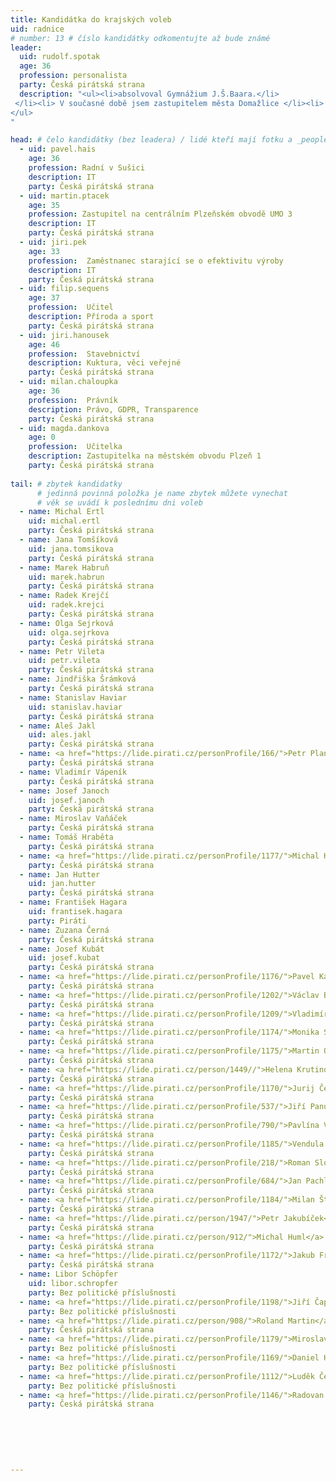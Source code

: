 ```yaml
---
title: Kandidátka do krajských voleb
uid: radnice
# number: 13 # číslo kandidátky odkomentujte až bude známé
leader:
  uid: rudolf.spotak
  age: 36
  profession: personalista
  party: Česká pirátská strana
  description: "<ul><li>absolvoval Gymnážium J.Š.Baara.</li>
 </li><li> V současné době jsem zastupitelem města Domažlice </li><li> věnuje se lidským zdrojům </li>
</ul>
"

head: # čelo kandidátky (bez leadera) / lidé kteří mají fotku a _people/jmeno.md
  - uid: pavel.hais
    age: 36
    profession: Radní v Sušici
    description: IT
    party: Česká pirátská strana
  - uid: martin.ptacek
    age: 35
    profession: Zastupitel na centrálním Plzeňském obvodě UMO 3
    description: IT
    party: Česká pirátská strana
  - uid: jiri.pek
    age: 33
    profession:  Zaměstnanec starající se o efektivitu výroby
    description: IT
    party: Česká pirátská strana
  - uid: filip.sequens
    age: 37
    profession:  Učitel
    description: Příroda a sport
    party: Česká pirátská strana
  - uid: jiri.hanousek
    age: 46
    profession:  Stavebnictví
    description: Kuktura, věci veřejné
    party: Česká pirátská strana
  - uid: milan.chaloupka
    age: 36
    profession:  Právník
    description: Právo, GDPR, Transparence
    party: Česká pirátská strana
  - uid: magda.dankova
    age: 0
    profession:  Učitelka
    description: Zastupitelka na městském obvodu Plzeň 1
    party: Česká pirátská strana
    
tail: # zbytek kandidatky
      # jedinná povinná položka je name zbytek můžete vynechat
      # věk se uvádí k poslednímu dni voleb
  - name: Michal Ertl
    uid: michal.ertl
    party: Česká pirátská strana
  - name: Jana Tomšíková
    uid: jana.tomsikova
    party: Česká pirátská strana
  - name: Marek Habruň
    uid: marek.habrun
    party: Česká pirátská strana
  - name: Radek Krejčí
    uid: radek.krejci
    party: Česká pirátská strana
  - name: Olga Sejrková
    uid: olga.sejrkova
    party: Česká pirátská strana
  - name: Petr Vileta
    uid: petr.vileta
    party: Česká pirátská strana
  - name: Jindřiška Šrámková
    party: Česká pirátská strana
  - name: Stanislav Haviar
    uid: stanislav.haviar
    party: Česká pirátská strana
  - name: Aleš Jakl 
    uid: ales.jakl
    party: Česká pirátská strana
  - name: <a href="https://lide.pirati.cz/personProfile/166/">Petr Planeta</a>
    party: Česká pirátská strana
  - name: Vladimír Vápeník 
    party: Česká pirátská strana
  - name: Josef Janoch 
    uid: josef.janoch
    party: Česká pirátská strana
  - name: Miroslav Vaňáček 
    party: Česká pirátská strana
  - name: Tomáš Hraběta
    party: Česká pirátská strana
  - name: <a href="https://lide.pirati.cz/personProfile/1177/">Michal Hermann</a>
    party: Česká pirátská strana
  - name: Jan Hutter
    uid: jan.hutter
    party: Česká pirátská strana
  - name: František Hagara
    uid: frantisek.hagara
    party: Piráti
  - name: Zuzana Černá
    party: Česká pirátská strana
  - name: Josef Kubát
    uid: josef.kubat
    party: Česká pirátská strana
  - name: <a href="https://lide.pirati.cz/personProfile/1176/">Pavel Kašík</a>
    party: Česká pirátská strana
  - name: <a href="https://lide.pirati.cz/personProfile/1202/">Václav Bouček</a>
    party: Česká pirátská strana
  - name: <a href="https://lide.pirati.cz/personProfile/1209/">Vladimíra Janovcová</a>
    party: Česká pirátská strana
  - name: <a href="https://lide.pirati.cz/personProfile/1174/">Monika Soukupová</a>
    party: Česká pirátská strana
  - name: <a href="https://lide.pirati.cz/personProfile/1175/">Martin Ouda</a>
    party: Česká pirátská strana
  - name: <a href="https://lide.pirati.cz/person/1449//">Helena Krutinová</a>
    party: Česká pirátská strana
  - name: <a href="https://lide.pirati.cz/personProfile/1170/">Jurij Černopaščenko</a>
    party: Česká pirátská strana
  - name: <a href="https://lide.pirati.cz/personProfile/537/">Jiří Panuška</a>
    party: Česká pirátská strana
  - name: <a href="https://lide.pirati.cz/personProfile/790/">Pavlína Vacková</a>
    party: Česká pirátská strana
  - name: <a href="https://lide.pirati.cz/personProfile/1185/">Vendula Polanová</a>
    party: Česká pirátská strana
  - name: <a href="https://lide.pirati.cz/personProfile/218/">Roman Sloup</a>
    party: Česká pirátská strana
  - name: <a href="https://lide.pirati.cz/personProfile/684/">Jan Pachl</a>
    party: Česká pirátská strana
  - name: <a href="https://lide.pirati.cz/personProfile/1184/">Milan Štrup</a>
    party: Česká pirátská strana
  - name: <a href="https://lide.pirati.cz/person/1947/">Petr Jakubíček</a>
    party: Česká pirátská strana
  - name: <a href="https://lide.pirati.cz/person/912/">Michal Huml</a>
    party: Česká pirátská strana
  - name: <a href="https://lide.pirati.cz/personProfile/1172/">Jakub Frühauf</a>
    party: Česká pirátská strana
  - name: Libor Schöpfer
    uid: libor.schropfer
    party: Bez politické příslušnosti
  - name: <a href="https://lide.pirati.cz/personProfile/1198/">Jiří Čapek</a>
    party: Bez politické příslušnosti 
  - name: <a href="https://lide.pirati.cz/person/908/">Roland Martin</a>
    party: Česká pirátská strana
  - name: <a href="https://lide.pirati.cz/personProfile/1179/">Miroslav Červený</a>
    party: Bez politické příslušnosti
  - name: <a href="https://lide.pirati.cz/personProfile/1169/">Daniel Horák</a>
    party: Bez politické příslušnosti
  - name: <a href="https://lide.pirati.cz/personProfile/1112/">Luděk Červený</a>
    party: Bez politické příslušnosti
  - name: <a href="https://lide.pirati.cz/personProfile/1146/">Radovan Poór</a>
    party: Česká pirátská strana
    
    
   
    
    
    
---
```

